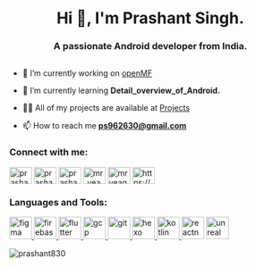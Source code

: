 <h1 align="center">Hi 👋, I'm Prashant Singh. </h1>
<h3 align="center">A passionate Android developer from India. </h3>


<p align="left"> <a href="https://twitter.com/" target="blank"><img src="https://img.shields.io/twitter/follow/?logo=twitter&style=for-the-badge" alt="" /></a> </p>

- 🔭 I’m currently working on [openMF](https://github.com/openMF/mifos-mobile-cn/ )

- 🌱 I’m currently learning **Detail_overview_of_Android.**

- 👨‍💻 All of my projects are available at [Projects](https://github.com/Prashant830?tab=repositories)

- 📫 How to reach me **ps962630@gmail.com**



<h3 align="left">Connect with me:</h3>
<p align="left">
<a href="https://dev.to/prashant830" target="blank"><img align="center" src="https://cdn.jsdelivr.net/npm/simple-icons@3.0.1/icons/dev-dot-to.svg" alt="prashant830" height="30" width="40" /></a>
<a href="https://linkedin.com/in/prashant-singh-a612541a6" target="blank"><img align="center" src="https://cdn.jsdelivr.net/npm/simple-icons@3.0.1/icons/linkedin.svg" alt="prashant-singh-a612541a6" height="30" width="40" /></a>
<a href="https://fb.com/prashant singh" target="blank"><img align="center" src="https://cdn.jsdelivr.net/npm/simple-icons@3.0.1/icons/facebook.svg" alt="prashant singh" height="30" width="40" /></a>
<a href="https://instagram.com/mr_yeager_" target="blank"><img align="center" src="https://cdn.jsdelivr.net/npm/simple-icons@3.0.1/icons/instagram.svg" alt="mr_yeager_" height="30" width="40" /></a>
<a href="https://www.youtube.com/c/mr yeager" target="blank"><img align="center" src="https://cdn.jsdelivr.net/npm/simple-icons@3.0.1/icons/youtube.svg" alt="mr yeager" height="30" width="40" /></a>
<a href="/https://www.famousappbox.online/" target="blank"><img align="center" src="https://cdn.jsdelivr.net/npm/simple-icons@3.0.1/icons/rss.svg" alt="https://www.famousappbox.online/" height="30" width="40" /></a>
</p>

<h3 align="left">Languages and Tools:</h3>
<p align="left"> <a href="https://developer.android.com" target="_blank"> <a href="https://www.figma.com/" target="_blank"> <img src="https://www.vectorlogo.zone/logos/figma/figma-icon.svg" alt="figma" width="40" height="40"/> </a> <a href="https://firebase.google.com/" target="_blank"> <img src="https://www.vectorlogo.zone/logos/firebase/firebase-icon.svg" alt="firebase" width="40" height="40"/> </a> <a href="https://flutter.dev" target="_blank"> <img src="https://www.vectorlogo.zone/logos/flutterio/flutterio-icon.svg" alt="flutter" width="40" height="40"/> </a> <a href="https://cloud.google.com" target="_blank"> <img src="https://www.vectorlogo.zone/logos/google_cloud/google_cloud-icon.svg" alt="gcp" width="40" height="40"/> </a> <a href="https://git-scm.com/" target="_blank"> <img src="https://www.vectorlogo.zone/logos/git-scm/git-scm-icon.svg" alt="git" width="40" height="40"/> </a> <a href="hexo.io/" target="_blank"> <img src="https://www.vectorlogo.zone/logos/hexoio/hexoio-icon.svg" alt="hexo" width="40" height="40"/> </a> </a> <a href="https://kotlinlang.org" target="_blank"> <img src="https://www.vectorlogo.zone/logos/kotlinlang/kotlinlang-icon.svg" alt="kotlin" width="40" height="40"/> </a>  <img src="https://reactnative.dev/img/header_logo.svg" alt="reactnative" width="40" height="40"/> </a> <a href="https://unrealengine.com/" target="_blank"> <img src="https://raw.githubusercontent.com/kenangundogan/fontisto/036b7eca71aab1bef8e6a0518f7329f13ed62f6b/icons/svg/brand/unreal-engine.svg" alt="unreal" width="40" height="40"/> </a> </p>



<p><img align="center" src="https://github-readme-streak-stats.herokuapp.com/?user=prashant830&" alt="prashant830"/></p>

